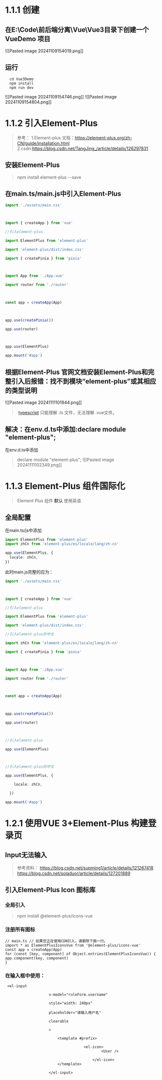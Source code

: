 # 1.1.1 创建
##  在E:\Code\前后端分离\Vue\Vue3目录下创建一个VueDemo 项目
![[Pasted image 20241109154019.png]]
## 运行
```
  cd Vue3Demo
  npm install
  npm run dev
```
![[Pasted image 20241109154746.png]]
![[Pasted image 20241109154804.png]]
# 1.1.2 引入Element-Plus
>参考：
>1.Element-plus 文档：https://element-plus.org/zh-CN/guide/installation.html
>2.csdn:https://blog.csdn.net/TangJing_/article/details/126297831

## 安装Element-Plus
>npm install element-plus --save
 
## 在main.ts/main.js中引入Element-Plus
```main.ts
import './assets/main.css'

  

import { createApp } from 'vue'

//引入element-plus

import ElementPlus from 'element-plus'

import 'element-plus/dist/index.css'

import { createPinia } from 'pinia'

  

import App from './App.vue'

import router from './router'

  

const app = createApp(App)

  

app.use(createPinia())

app.use(router)

  

app.use(ElementPlus)

app.mount('#app')

```
## 根据Element-Plus 官网文档安装Element-Plus和完整引入后报错：找不到模块“element-plus”或其相应的类型说明
![[Pasted image 20241111101944.png]]
> [typescript](https://so.csdn.net/so/search?q=typescript&spm=1001.2101.3001.7020) 只能理解 .ts 文件，无法理解 .vue文件。
## 解决：在env.d.ts中添加:declare module "element-plus";
在env.d.ts中添加
>declare module "element-plus";
![[Pasted image 20241111102349.png]]
# 1.1.3 Element-Plus 组件国际化
>Element Plus 组件 **默认** 使用英语

## 全局配置
在main.ts/js中添加
```main.ts
import ElementPlus from 'element-plus'
import zhCn from 'element-plus/es/locale/lang/zh-cn'

app.use(ElementPlus, {
  locale: zhCn,
})
```

此时main.js完整的应为：
```main.ts
import './assets/main.css'

  

import { createApp } from 'vue'

//引入element-plus

import ElementPlus from 'element-plus'

import 'element-plus/dist/index.css'

//引入element-plus的中文

import zhCn from 'element-plus/es/locale/lang/zh-cn'

import { createPinia } from 'pinia'

  

import App from './App.vue'

import router from './router'

  

const app = createApp(App)

  

app.use(createPinia())

app.use(router)

  

//引入element-plus

app.use(ElementPlus)

  

//引入element-plus的中文

app.use(ElementPlus, {

    locale: zhCn,

  })

app.mount('#app')

```
# 1.2.1 使用VUE 3+Element-Plus 构建登录页 
## Input无法输入

>参考资料：
>https://blog.csdn.net/supming1/article/details/121267418
>https://blog.csdn.net/soladuor/article/details/127201889

## 引入Element-Plus Icon 图标库
### 全局引入
>npm install @element-plus/icons-vue

 ### 注册所有图标
 ```
 // main.ts // 如果您正在使用CDN引入，请删除下面一行。 
 import * as ElementPlusIconsVue from '@element-plus/icons-vue' 
 const app = createApp(App) 
 for (const [key, component] of Object.entries(ElementPlusIconsVue)) { app.component(key, component) 
 }
```

###  在输入框中使用：
```vue
 <el-input

                    v-model="ruleForm.username"

                    style="width: 240px"

                    placeholder="请输入用户名"

                    clearable

                    >

                        <template #prefix>

                                    <el-icon>
                                            <User />

                                        </el-icon>
                        </template>

                    </el-input>
```
